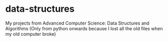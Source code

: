 # data-structures
My projects from Advanced Computer Science: Data Structures and Algorithms (Only from python onwards because I lost all the old files when my old computer broke)
